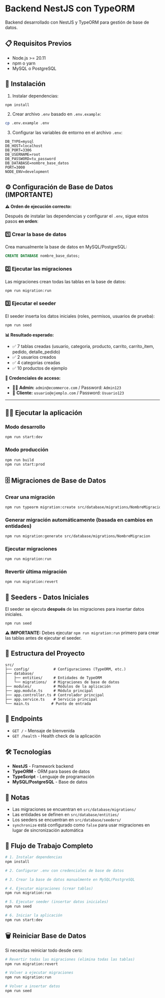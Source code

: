 # Backend NestJS con TypeORM

Backend desarrollado con NestJS y TypeORM para gestión de base de datos.

## 📋 Requisitos Previos

- Node.js >= 20.11
- npm o yarn
- MySQL o PostgreSQL

## 🚀 Instalación

1. Instalar dependencias:
```bash
npm install
```

2. Crear archivo `.env` basado en `.env.example`:
```bash
cp .env.example .env
```

3. Configurar las variables de entorno en el archivo `.env`:
```
DB_TYPE=mysql
DB_HOST=localhost
DB_PORT=3306
DB_USERNAME=root
DB_PASSWORD=tu_password
DB_DATABASE=nombre_base_datos
PORT=3000
NODE_ENV=development
```

## ⚙️ Configuración de Base de Datos (IMPORTANTE)

**⚠️ Orden de ejecución correcto:**

Después de instalar las dependencias y configurar el `.env`, sigue estos pasos **en orden**:

### 1️⃣ Crear la base de datos
Crea manualmente la base de datos en MySQL/PostgreSQL:
```sql
CREATE DATABASE nombre_base_datos;
```

### 2️⃣ Ejecutar las migraciones
Las migraciones crean todas las tablas en la base de datos:
```bash
npm run migration:run
```

### 3️⃣ Ejecutar el seeder
El seeder inserta los datos iniciales (roles, permisos, usuarios de prueba):
```bash
npm run seed
```

**📊 Resultado esperado:**
- ✅ 7 tablas creadas (usuario, categoria, producto, carrito, carrito_item, pedido, detalle_pedido)
- ✅ 2 usuarios creados
- ✅ 4 categorías creadas
- ✅ 10 productos de ejemplo

**🔑 Credenciales de acceso:**
- 👨‍💼 **Admin:** `admin@ecommerce.com` / Password: `Admin123`
- 👤 **Cliente:** `usuario@ejemplo.com` / Password: `Usuario123`

---

## 🏃‍♂️ Ejecutar la aplicación

### Modo desarrollo
```bash
npm run start:dev
```

### Modo producción
```bash
npm run build
npm run start:prod
```

## 🗄️ Migraciones de Base de Datos

### Crear una migración
```bash
npm run typeorm migration:create src/database/migrations/NombreMigracion
```

### Generar migración automáticamente (basada en cambios en entidades)
```bash
npm run migration:generate src/database/migrations/NombreMigracion
```

### Ejecutar migraciones
```bash
npm run migration:run
```

### Revertir última migración
```bash
npm run migration:revert
```

## 🌱 Seeders - Datos Iniciales

El seeder se ejecuta **después** de las migraciones para insertar datos iniciales.

```bash
npm run seed
```

**⚠️ IMPORTANTE:** Debes ejecutar `npm run migration:run` primero para crear las tablas antes de ejecutar el seeder.

## 📁 Estructura del Proyecto

```
src/
├── config/           # Configuraciones (TypeORM, etc.)
├── database/
│   ├── entities/     # Entidades de TypeORM
│   └── migrations/   # Migraciones de base de datos
├── modules/          # Módulos de la aplicación
├── app.module.ts     # Módulo principal
├── app.controller.ts # Controlador principal
├── app.service.ts    # Servicio principal
└── main.ts          # Punto de entrada
```

## 🔗 Endpoints

- `GET /` - Mensaje de bienvenida
- `GET /health` - Health check de la aplicación

## 🛠️ Tecnologías

- **NestJS** - Framework backend
- **TypeORM** - ORM para bases de datos
- **TypeScript** - Lenguaje de programación
- **MySQL/PostgreSQL** - Base de datos

## 📝 Notas

- Las migraciones se encuentran en `src/database/migrations/`
- Las entidades se definen en `src/database/entities/`
- Los seeders se encuentran en `src/database/seeders/`
- `synchronize` está configurado como `false` para usar migraciones en lugar de sincronización automática

## 🔄 Flujo de Trabajo Completo

```bash
# 1. Instalar dependencias
npm install

# 2. Configurar .env con credenciales de base de datos

# 3. Crear la base de datos manualmente en MySQL/PostgreSQL

# 4. Ejecutar migraciones (crear tablas)
npm run migration:run

# 5. Ejecutar seeder (insertar datos iniciales)
npm run seed

# 6. Iniciar la aplicación
npm run start:dev
```

## 🗑️ Reiniciar Base de Datos

Si necesitas reiniciar todo desde cero:

```bash
# Revertir todas las migraciones (elimina todas las tablas)
npm run migration:revert

# Volver a ejecutar migraciones
npm run migration:run

# Volver a insertar datos
npm run seed
```


